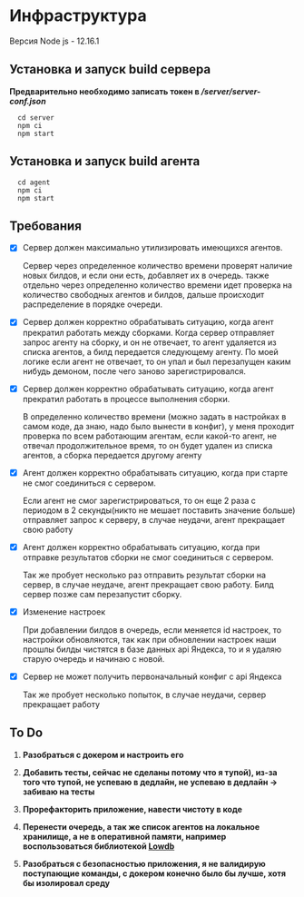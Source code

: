 # Инфраструктура

Версия Node js - 12.16.1

## Установка и запуск build сервера 

**Предварительно необходимо записать токен в _/server/server-conf.json_**

```
  cd server
  npm ci
  npm start
```

## Установка и запуск build агента
```
  cd agent
  npm ci
  npm start
```

## Требования

- [x] Сервер должен максимально утилизировать имеющихся агентов.
  
  Сервер через определенное количество времени проверят наличие новых билдов, и если они есть, добавляет их в очередь. также отдельно через определенно количество времени идет проверка на количество свободных агентов и билдов, дальше происходит распределение в порядке очереди.

- [x] Сервер должен корректно обрабатывать ситуацию, когда агент прекратил работать между сборками.
  Когда сервер отправляет запрос агенту на сборку, и он не отвечает, то агент удаляется из списка агентов, а билд передается следующему агенту.
  По моей логике если агент не отвечает, то он упал и был перезапущен каким нибудь демоном, после чего заново зарегистрировался.

- [x] Сервер должен корректно обрабатывать ситуацию, когда агент прекратил работать в процессе выполнения сборки.

  В определенно количество времени (можно задать в настройках в самом коде, да знаю, надо было вынести в конфиг), у меня проходит проверка по всем работающим агентам, если какой-то агент, не отвечал продолжительное время, то он будет удален из списка агентов, а сборка передается другому агенту

- [x] Агент должен корректно обрабатывать ситуацию, когда при старте не смог соединиться с сервером.

  Если агент не смог зарегистрироваться,  то он еще 2 раза с периодом в 2 секунды(никто не мешает поставить значение больше) отправляет запрос к серверу, в случае неудачи, агент прекращает свою работу 

- [x] Агент должен корректно обрабатывать ситуацию, когда при отправке результатов сборки не смог соединиться с сервером.

  Так же пробует несколько раз отправить результат сборки на сервер, в случае неудаче, агент прекращает свою работу. Билд сервер позже сам перезапустит сборку.

- [x] Изменение настроек

  При добавлении билдов в очередь, если меняется id настроек, то настройки обновляются, так как при обновлении настроек наши прошлы билды чистятся в базе данных api Яндекса, то и я удаляю старую очередь и начинаю с новой.

- [x] Сервер не может получить первоначальный конфиг с api Яндекса

  Так же пробует несколько попыток, в случае неудачи, сервер прекращает работу

## To Do

1) **Разобраться с докером и настроить его**

2) **Добавить тесты, сейчас не сделаны потому что я тупой), из-за того что тупой, не успеваю  в дедлайн, не успеваю в дедлайн -> забиваю на тесты**

3) **Прорефакторить приложение, навести чистоту в коде**

4) **Перенести очередь, а так же список агентов на локальное хранилище, а не в оперативной памяти, например воспользоваться библиотекой [Lowdb](https://www.npmjs.com/package/lowdb)**

5) **Разобраться с безопасностью приложения, я не валидирую поступающие команды, с докером конечно было бы лучше, хотя бы изолировал среду**
